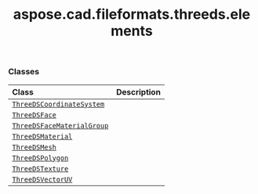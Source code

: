 ﻿---
title: aspose.cad.fileformats.threeds.elements
second_title: Aspose.CAD for Python via .NET API References
description: 
type: docs
weight: 10
url: /aspose.cad.fileformats.threeds.elements/
is_root: false
---



### Classes
| Class | Description |
| :- | :- |
| [`ThreeDSCoordinateSystem`](/cad/python-net/aspose.cad.fileformats.threeds.elements/threedscoordinatesystem) |  |
| [`ThreeDSFace`](/cad/python-net/aspose.cad.fileformats.threeds.elements/threedsface) |  |
| [`ThreeDSFaceMaterialGroup`](/cad/python-net/aspose.cad.fileformats.threeds.elements/threedsfacematerialgroup) |  |
| [`ThreeDSMaterial`](/cad/python-net/aspose.cad.fileformats.threeds.elements/threedsmaterial) |  |
| [`ThreeDSMesh`](/cad/python-net/aspose.cad.fileformats.threeds.elements/threedsmesh) |  |
| [`ThreeDSPolygon`](/cad/python-net/aspose.cad.fileformats.threeds.elements/threedspolygon) |  |
| [`ThreeDSTexture`](/cad/python-net/aspose.cad.fileformats.threeds.elements/threedstexture) |  |
| [`ThreeDSVectorUV`](/cad/python-net/aspose.cad.fileformats.threeds.elements/threedsvectoruv) |  |


